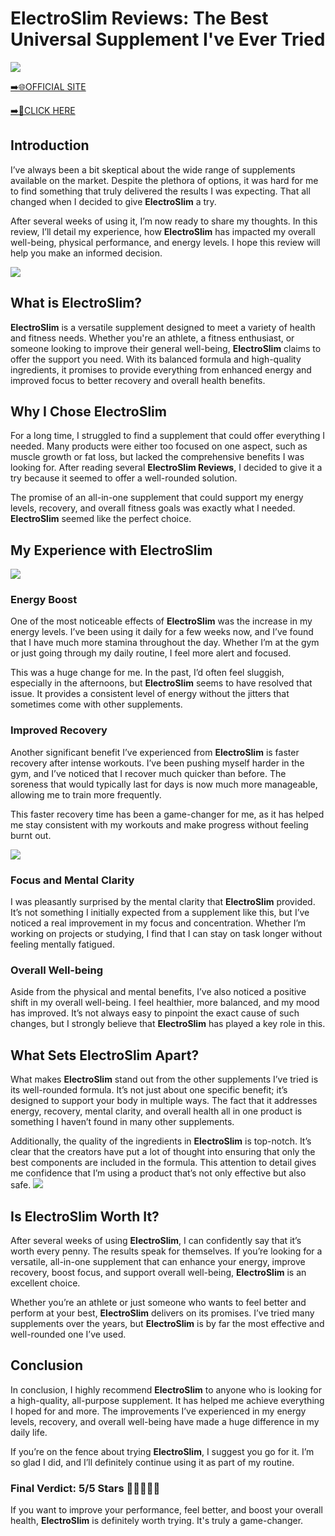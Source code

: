 # ElectroSlim Reviews: The Best Universal Supplement I've Ever Tried

[![](https://static.vecteezy.com/system/resources/thumbnails/019/896/014/small/buy-now-gradient-button-with-cart-symbol-buy-now-illustration-png.png)](https://edetoop.top/lander/sugarpreland-1/electroslim.html) 

[➡️🌐OFFICIAL SITE](https://edetoop.top/lander/sugarpreland-1/electroslim.html) 

[➡️🔗CLICK HERE](https://edetoop.top/lander/sugarpreland-1/electroslim.html) 


## Introduction

I’ve always been a bit skeptical about the wide range of supplements available on the market. Despite the plethora of options, it was hard for me to find something that truly delivered the results I was expecting. That all changed when I decided to give **ElectroSlim** a try.

After several weeks of using it, I’m now ready to share my thoughts. In this review, I’ll detail my experience, how **ElectroSlim** has impacted my overall well-being, physical performance, and energy levels. I hope this review will help you make an informed decision. 

[![](https://wallpapers.com/images/hd/red-order-now-button-udg4jcj4arvn8b0n-2.png)](https://edetoop.top/lander/sugarpreland-1/electroslim.html)  

## What is ElectroSlim?

**ElectroSlim** is a versatile supplement designed to meet a variety of health and fitness needs. Whether you're an athlete, a fitness enthusiast, or someone looking to improve their general well-being, **ElectroSlim** claims to offer the support you need. With its balanced formula and high-quality ingredients, it promises to provide everything from enhanced energy and improved focus to better recovery and overall health benefits.

## Why I Chose ElectroSlim

For a long time, I struggled to find a supplement that could offer everything I needed. Many products were either too focused on one aspect, such as muscle growth or fat loss, but lacked the comprehensive benefits I was looking for. After reading several **ElectroSlim Reviews**, I decided to give it a try because it seemed to offer a well-rounded solution.

The promise of an all-in-one supplement that could support my energy levels, recovery, and overall fitness goals was exactly what I needed. **ElectroSlim** seemed like the perfect choice.

## My Experience with ElectroSlim

[![](https://static.vecteezy.com/system/resources/thumbnails/019/896/014/small/buy-now-gradient-button-with-cart-symbol-buy-now-illustration-png.png)](https://edetoop.top/lander/sugarpreland-1/electroslim.html)

### Energy Boost

One of the most noticeable effects of **ElectroSlim** was the increase in my energy levels. I’ve been using it daily for a few weeks now, and I’ve found that I have much more stamina throughout the day. Whether I’m at the gym or just going through my daily routine, I feel more alert and focused.

This was a huge change for me. In the past, I’d often feel sluggish, especially in the afternoons, but **ElectroSlim** seems to have resolved that issue. It provides a consistent level of energy without the jitters that sometimes come with other supplements.

### Improved Recovery

Another significant benefit I’ve experienced from **ElectroSlim** is faster recovery after intense workouts. I’ve been pushing myself harder in the gym, and I’ve noticed that I recover much quicker than before. The soreness that would typically last for days is now much more manageable, allowing me to train more frequently.

This faster recovery time has been a game-changer for me, as it has helped me stay consistent with my workouts and make progress without feeling burnt out.

[![](https://wallpapers.com/images/hd/red-order-now-button-udg4jcj4arvn8b0n-2.png)](https://edetoop.top/lander/sugarpreland-1/electroslim.html)  

### Focus and Mental Clarity

I was pleasantly surprised by the mental clarity that **ElectroSlim** provided. It’s not something I initially expected from a supplement like this, but I’ve noticed a real improvement in my focus and concentration. Whether I’m working on projects or studying, I find that I can stay on task longer without feeling mentally fatigued.

### Overall Well-being

Aside from the physical and mental benefits, I’ve also noticed a positive shift in my overall well-being. I feel healthier, more balanced, and my mood has improved. It’s not always easy to pinpoint the exact cause of such changes, but I strongly believe that **ElectroSlim** has played a key role in this.

## What Sets ElectroSlim Apart?

What makes **ElectroSlim** stand out from the other supplements I’ve tried is its well-rounded formula. It’s not just about one specific benefit; it’s designed to support your body in multiple ways. The fact that it addresses energy, recovery, mental clarity, and overall health all in one product is something I haven’t found in many other supplements.

Additionally, the quality of the ingredients in **ElectroSlim** is top-notch. It’s clear that the creators have put a lot of thought into ensuring that only the best components are included in the formula. This attention to detail gives me confidence that I’m using a product that’s not only effective but also safe.
[![](https://static.vecteezy.com/system/resources/thumbnails/019/896/014/small/buy-now-gradient-button-with-cart-symbol-buy-now-illustration-png.png)](https://edetoop.top/lander/sugarpreland-1/electroslim.html)
## Is ElectroSlim Worth It?

After several weeks of using **ElectroSlim**, I can confidently say that it’s worth every penny. The results speak for themselves. If you’re looking for a versatile, all-in-one supplement that can enhance your energy, improve recovery, boost focus, and support overall well-being, **ElectroSlim** is an excellent choice.

Whether you’re an athlete or just someone who wants to feel better and perform at your best, **ElectroSlim** delivers on its promises. I’ve tried many supplements over the years, but **ElectroSlim** is by far the most effective and well-rounded one I’ve used.

## Conclusion

In conclusion, I highly recommend **ElectroSlim** to anyone who is looking for a high-quality, all-purpose supplement. It has helped me achieve everything I hoped for and more. The improvements I’ve experienced in my energy levels, recovery, and overall well-being have made a huge difference in my daily life.

If you’re on the fence about trying **ElectroSlim**, I suggest you go for it. I’m so glad I did, and I’ll definitely continue using it as part of my routine.

### Final Verdict: 5/5 Stars 🌟🌟🌟🌟🌟

If you want to improve your performance, feel better, and boost your overall health, **ElectroSlim** is definitely worth trying. It's truly a game-changer.
